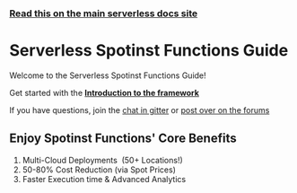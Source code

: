 <!--
title: Serverless - Spotinst Functions Guide
menuText: User Guide
layout: Doc
menuOrder: 1
-->

<!-- DOCS-SITE-LINK:START automatically generated  -->
### [Read this on the main serverless docs site](https://www.serverless.com/framework/docs/providers/spotinst/guide/)
<!-- DOCS-SITE-LINK:END -->

# Serverless Spotinst Functions Guide

Welcome to the Serverless Spotinst Functions Guide!

Get started with the **[Introduction to the framework](./intro.md)**

If you have questions, join the [chat in gitter](https://gitter.im/serverless/serverless) or [post over on the forums](https://forum.serverless.com/)

## Enjoy Spotinst Functions' Core Benefits

1. Multi-Cloud Deployments  (50+ Locations!)
2. 50-80% Cost Reduction (via Spot Prices)
3. Faster Execution time & Advanced Analytics
